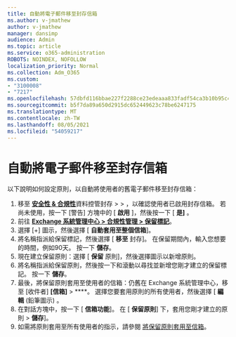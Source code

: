 ```yaml
---
title: 自動將電子郵件移至封存信箱
ms.author: v-jmathew
author: v-jmathew
manager: dansimp
audience: Admin
ms.topic: article
ms.service: o365-administration
ROBOTS: NOINDEX, NOFOLLOW
localization_priority: Normal
ms.collection: Adm_O365
ms.custom:
- "3100008"
- "7217"
ms.openlocfilehash: 57dbfd116bbae227f2288ce23edeaaa833fadf54ca3b10b95c49512758542e32
ms.sourcegitcommit: b5f7da89a650d2915dc652449623c78be6247175
ms.translationtype: MT
ms.contentlocale: zh-TW
ms.lasthandoff: 08/05/2021
ms.locfileid: "54059217"
---
```

# <a name="automatically-move-email-messages-to-the-archive-mailbox"></a>自動將電子郵件移至封存信箱

以下說明如何設定原則，以自動將使用者的舊電子郵件移至封存信箱：

1. 移至 [**安全性 & 合規性**](https://go.microsoft.com/fwlink/p/?linkid=2077143)資料控管封存  >    >   ，以確認使用者已啟用封存信箱。 若尚未使用，按一下 [警告] 方塊中的 [ **啟用** ]，然後按一下 [ **是]** 。
2. 前往 [**Exchange 系統管理中心 > 合規性管理 > 保留標記**](https://go.microsoft.com/fwlink/?linkid=2059104)。
3. 選擇 [+] 圖示，然後選擇 [ **自動套用至整個信箱**]。
4. 將名稱指派給保留標記，然後選擇 [ **移至** 封存]。 在保留期間內，輸入您想要的時間，例如90天。 按一下 **儲存**。
5. 現在建立保留原則：選擇 [ **保留** 原則]，然後選擇圖示以新增原則。
6. 將名稱指派給保留原則，然後按一下和滾動以尋找並新增您剛才建立的保留標記。 按一下 **儲存**。
7. 最後，將保留原則套用至使用者的信箱：仍舊在 Exchange 系統管理中心，移至 [收件者] **[信箱]**  >  ****。 選擇您要套用原則的所有使用者，然後選擇 [ **編輯** (鉛筆圖示) 。
8. 在對話方塊中，按一下 [ **信箱功能**]。 在 [ **保留原則**] 下，套用您剛才建立的原則 > **儲存**]。
9. 如需將原則套用至所有使用者的指示，請參閱 [將保留原則套用至信箱](https://docs.microsoft.com/exchange/security-and-compliance/messaging-records-management/apply-retention-policy)。
